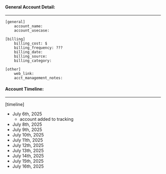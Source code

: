 #### General Account Detail:
---
```
[general]
	account_name:
	account_usecase: 

[billing]
	billing_cost: $
	billing_frequency: ???
	billing_date: 
	billing_source: 
	billing_category:

[other]
	web_link: 
	acct_management_notes: 
```


#### Account Timeline: 
---
[timeline]
- July 6th, 2025 
	- account added to tracking 
- July 8th, 2025
- July 9th, 2025
- July 10th, 2025
- July 11th, 2025
- July 12th, 2025
- July 13th, 2025
- July 14th, 2025
- July 15th, 2025 
- July 16th, 2025 
